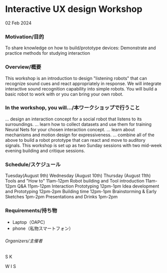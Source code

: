 # Interactive UX design Workshop
02 Feb 2024


### Motivation/目的
To share knowledge on how to build/prototype devices: Demonstrate and practice methods for studying interaction

### Overview/概要
This workshop is an introduction to design "listening robots" that can recognize sound cues and react appropriately in response. We will integrate interactive sound recognition capability into simple robots. You will build a basic robot to work with or you can bring your own robot.

### In the workshop, you will.../本ワークショップで行うこと
... design an interaction concept for a social robot that listens to its surroundings.
... learn how to collect datasets and use them for training Neural Nets for your chosen interaction concept.
... learn about mechanisms and motion design for expressiveness.
... combine all of the above to build a robot prototype that can react and move to auditory signals.
This workshop is set up as two Sunday sessions with two mid-week evening building and critique sessions.

### Schedule/スケジュール
Tuesday(August 9th)	Wednesday (August 10th)	Thursday (August 11th)
Tools and "How to" 11am-12pm	Robot building and Tool introduction 11am-12pm	Q&A 11pm-12pm
Interaction Prototyping 12pm-1pm	Idea development and Prototyping 12pm-2pm	Building time 12pm-1pm
Brainstorming & Early Sketches 1pm-2pm		Presentations and Drinks 1pm-2pm

### Requirements/持ち物
- Laptop（OAPC）
- phone（私物スマートフォン）



###### Organizers/主催者
S
K

W
I
S
